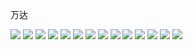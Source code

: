 万达

![](https://img2023.cnblogs.com/blog/3106850/202305/3106850-20230503215512232-1113012766.jpg)
![](https://img2023.cnblogs.com/blog/3106850/202305/3106850-20230503215608655-652396226.jpg)
![](https://img2023.cnblogs.com/blog/3106850/202305/3106850-20230503215612504-1649237472.jpg)
![](https://img2023.cnblogs.com/blog/3106850/202305/3106850-20230503215616314-320890587.jpg)
![](https://img2023.cnblogs.com/blog/3106850/202305/3106850-20230503215619854-1694407850.jpg)
![](https://img2023.cnblogs.com/blog/3106850/202305/3106850-20230503215624395-1975718915.jpg)
![](https://img2023.cnblogs.com/blog/3106850/202305/3106850-20230503215626703-1376008330.jpg)
![](https://img2023.cnblogs.com/blog/3106850/202305/3106850-20230503215629669-965100504.jpg)
![](https://img2023.cnblogs.com/blog/3106850/202305/3106850-20230503215632716-647674432.jpg)
![](https://img2023.cnblogs.com/blog/3106850/202305/3106850-20230503215635392-1212778734.jpg)
![](https://img2023.cnblogs.com/blog/3106850/202305/3106850-20230503215637159-1117662576.jpg)
![](https://img2023.cnblogs.com/blog/3106850/202305/3106850-20230503215639354-205645395.jpg)
![](https://img2023.cnblogs.com/blog/3106850/202305/3106850-20230503215641463-588208095.jpg)
![](https://img2023.cnblogs.com/blog/3106850/202305/3106850-20230503215644634-1745433110.jpg)
